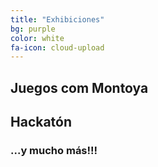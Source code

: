```yaml
---
title: "Exhibiciones"
bg: purple
color: white
fa-icon: cloud-upload
---
```


## Juegos com Montoya

## Hackatón

### ...y mucho más!!!
